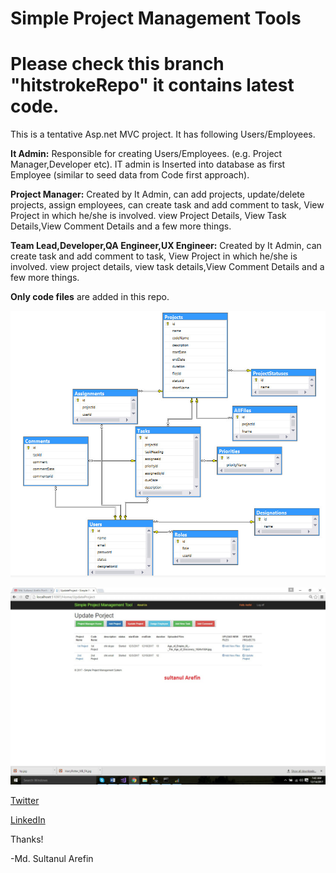 # Simple Project Management Tools
# Please check this branch "hitstrokeRepo" it contains latest code.

This is a tentative Asp.net MVC project. It has following Users/Employees. 

**It Admin:**
Responsible for creating Users/Employees. (e.g. Project Manager,Developer etc).
IT admin is Inserted into database as first Employee (similar to seed data from Code first approach).

**Project Manager:**
Created by It Admin, can add projects, update/delete projects, assign employees, can create task and add
comment to task, View Project in which he/she is involved. view Project Details, 
View Task Details,View Comment Details and a few more things.

**Team Lead,Developer,QA Engineer,UX Engineer:**
Created by It Admin, can create task and add comment to task,
View Project in which he/she is involved. view project details, view task details,View Comment Details
and a few more things.

**Only code files** are added in this repo.



![Database Diagram of Simple project management system](project_management_system_tentative_final.jpg)

![Project Manager Page](project_management_system_Update_porject.jpg)

[Twitter](https://twitter.com/mdsultanul)

[LinkedIn](https://linkedin.com/in/mdarefin28/)

Thanks!

-Md. Sultanul Arefin
